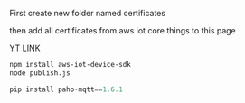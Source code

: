 First create new folder named certificates

then add all certificates from aws iot core things to this page

[YT LINK ](https://www.youtube.com/watch?v=qAe2zYqvQTQ)
```bash
npm install aws-iot-device-sdk
node publish.js
```
```python
pip install paho-mqtt==1.6.1
```
